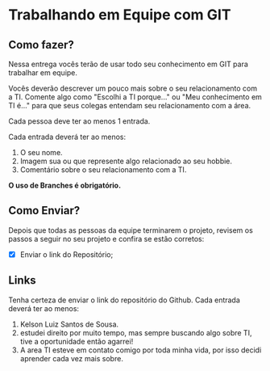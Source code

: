 # Trabalhando em Equipe com GIT

## Como fazer?

Nessa entrega vocês terão de usar todo seu conhecimento em GIT para trabalhar em equipe.

Vocês deverão descrever um pouco mais sobre o seu relacionamento com a TI. Comente algo como "Escolhi a TI porque..." ou "Meu conhecimento em TI é..." para que seus colegas entendam seu relacionamento com a área.

Cada pessoa deve ter ao menos 1 entrada.


Cada entrada deverá ter ao menos:
1. O seu nome.
2. Imagem sua ou que represente algo relacionado ao seu hobbie.
3. Comentário sobre o seu relacionamento com a TI.

__O uso de Branches é obrigatório.__

## Como Enviar?

Depois que todas as pessoas da equipe terminarem o projeto, revisem os passos a seguir no seu projeto e confira se estão corretos:

- [x] Enviar o link do Repositório;


## Links

Tenha certeza de enviar o link do repositório do Github.
Cada entrada deverá ter ao menos:




1. Kelson Luiz Santos de Sousa.
2. estudei direito por muito tempo, mas sempre buscando algo sobre TI, tive a oportunidade então agarrei!
3. A area TI esteve em contato comigo por toda minha vida, por isso decidi aprender cada vez mais sobre.